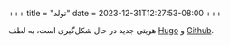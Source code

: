 +++
title = "تولد"
date = 2023-12-31T12:27:53-08:00
+++

هویتی جدید در حال شکل‌گیری است، به لطف [Hugo](https://gohugo.io) و [Github](https://github.com).
